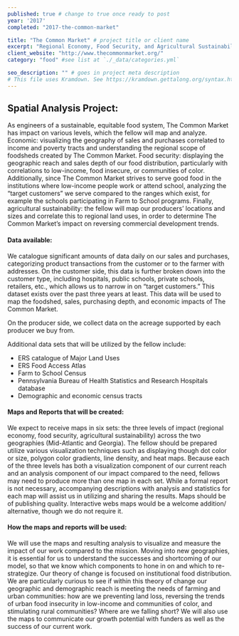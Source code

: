 ```yaml
---
published: true # change to true once ready to post
year: '2017'
completed: "2017-the-common-market"

title: "The Common Market" # project title or client name
excerpt: "Regional Economy, Food Security, and Agricultural Sustainability Impact of the Common Market" # shows on project list page
client_website: "http://www.thecommonmarket.org/"
category: "food" #see list at `./_data/categories.yml`

seo_description: "" # goes in project meta description
# This file uses Kramdown. See https://kramdown.gettalong.org/syntax.html for syntax
---
```


## Spatial Analysis Project:
As engineers of a sustainable, equitable food system, The Common Market has impact on various levels, which the fellow will map and analyze. Economic: visualizing the geography of sales and purchases correlated to income and poverty tracts and understanding the regional scope of foodsheds created by The Common Market. Food security: displaying the geographic reach and sales depth of our food distribution, particularly with correlations to low-income, food insecure, or communities of color. Additionally, since The Common Market strives to serve good food in the institutions where low-income people work or attend school, analyzing the “target customers” we serve compared to the ranges which exist, for example the schools participating in Farm to School programs. Finally, agricultural sustainability: the fellow will map our producers’ locations and sizes and correlate this to regional land uses, in order to determine The Common Market’s impact on reversing commercial development trends.

#### Data available:
We catalogue significant amounts of data daily on our sales and purchases, categorizing product transactions from the customer or to the farmer with addresses. On the customer side, this data is further broken down into the customer type, including hospitals, public schools, private schools, retailers, etc., which allows us to narrow in on “target customers.” This dataset exists over the past three years at least. This data will be used to map the foodshed, sales, purchasing depth, and economic impacts of The Common Market.

On the producer side, we collect data on the acreage supported by each producer we buy from.

Additional data sets that will be utilized by the fellow include:
- ERS catalogue of Major Land Uses
- ERS Food Access Atlas
- Farm to School Census
- Pennsylvania Bureau of Health Statistics and Research Hospitals database
- Demographic and economic census tracts

#### Maps and Reports that will be created:
We expect to receive maps in six sets: the three levels of impact (regional economy, food security, agricultural sustainability) across the two geographies (Mid-Atlantic and Georgia). The fellow should be prepared utilize various visualization techniques such as displaying though dot color or size, polygon color gradients, line density, and heat maps. Because each of the three levels has both a visualization component of our current reach and an analysis component of our impact compared to the need, fellows may need to produce more than one map in each set. While a formal report is not necessary, accompanying descriptions with analysis and statistics for each map will assist us in utilizing and sharing the results. Maps should be of publishing quality. Interactive webs maps would be a welcome addition/ alternative, though we do not require it.

#### How the maps and reports will be used:
We will use the maps and resulting analysis to visualize and measure the impact of our work compared to the mission. Moving into new geographies, it is essential for us to understand the successes and shortcoming of our model, so that we know which components to hone in on and which to re-strategize. Our theory of change is focused on institutional food distribution. We are particularly curious to see if within this theory of change our geographic and demographic reach is meeting the needs of farming and urban communities: how are we preventing land loss, reversing the trends of urban food insecurity in low-income and communities of color, and stimulating rural communities? Where are we falling short? We will also use the maps to communicate our growth potential with funders as well as the success of our current work.
